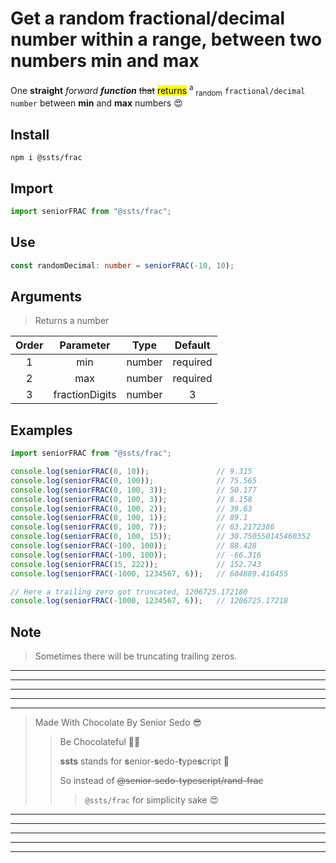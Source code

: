 # Get a random fractional/decimal number within a range, between two numbers min and max

One **straight** *forward* ***function*** ~~that~~ <mark>returns</mark> <sup>a</sup> <sub>random</sub> `fractional/decimal number` between **min** and **max** numbers 😍

## Install
```shell
npm i @ssts/frac
```
## Import
```js
import seniorFRAC from "@ssts/frac";
```
## Use
```ts
const randomDecimal: number = seniorFRAC(-10, 10);
```

## Arguments
> Returns a number

| Order |   Parameter    |   Type   | Default  |
| :---: | :------------: | :------: | :------: |
|   1   |      min       |  number  | required |
|   2   |      max       |  number  | required |
|   3   | fractionDigits |  number  |    3     |


## Examples

```ts
import seniorFRAC from "@ssts/frac";

console.log(seniorFRAC(0, 10));               // 9.315
console.log(seniorFRAC(0, 100));              // 75.565
console.log(seniorFRAC(0, 100, 3));           // 50.177
console.log(seniorFRAC(0, 100, 3));           // 8.158
console.log(seniorFRAC(0, 100, 2));           // 39.63
console.log(seniorFRAC(0, 100, 1));           // 89.1
console.log(seniorFRAC(0, 100, 7));           // 63.2172386
console.log(seniorFRAC(0, 100, 15));          // 30.750550145460352
console.log(seniorFRAC(-100, 100));           // 88.428
console.log(seniorFRAC(-100, 100));           // -66.316
console.log(seniorFRAC(15, 222));             // 152.743
console.log(seniorFRAC(-1000, 1234567, 6));   // 604889.416455

// Here a trailing zero got truncated, 1206725.172180
console.log(seniorFRAC(-1000, 1234567, 6));   // 1206725.17218
```

## Note
> Sometimes there will be truncating trailing zeros.

___
---
---
---
***
>   Made With Chocolate By Senior Sedo 😎
>>  Be Chocolateful 💙😍
>>
>>  **ssts** stands for **s**enior-**s**edo-**t**ype**s**cript 💙
>>
>>  So instead of ~~@senior-sedo-typescript/rand-frac~~
>>> `@ssts/frac` for simplicity sake 😍
***
---
---
---
___